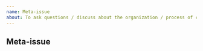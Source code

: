 ```yaml
---
name: Meta-issue
about: To ask questions / discuss about the organization / process of coq-community.
---
```


## Meta-issue ##

